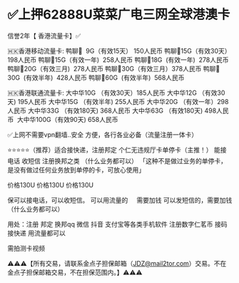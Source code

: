 # ✅上押62888U菜菜广电三网全球港澳卡

信誉2年【 香港流量卡】✅

🇭🇰香港移动流量卡:
鸭聊🦆  9G（有效15天） 150人民币 
鸭聊🦆15G（有效30天）198人民币
鸭聊🦆15G（有效一年)  258人民币 
鸭聊🦆18G  (有效一年)  278人民币 
鸭聊🦆20G（有效三月)  278人民币
鸭聊🦆30G（有效三月）378人民币
鸭聊🦆30G  (有效半年)  428人民币 
鸭聊🦆60G  (有效半年)  568人民币

🇭🇰香港联通流量卡:
大中华10G （有效30天）185人民币
大中华12G （有效30天) 195人民币 
大中华15G （有效半年) 255人民币 
大中华20G （有效一年）298人民币 
大中华33G （有效180天) 368人民币 
大中华63G （有效180天) 498人民币  
大中华100G（有效90天) 658人民币 

✅上网不需要vpn翻墙..安全 方便，各行各业必备（流量注册一体卡）


⭐️⭐️⭐️⭐️⭐️（推荐）适合接快递，注册邦定
个仁无违规厅卡单停卡（主推！）
能接电话 收短信 注册换邦之类
（什么业务都可以）
「这种不是做过业务的单停卡，是没有做过任何业务放到单停的卡，可放心使用」

价格130U   价格130U    价格130U

保可以接电话，可以收短信。
可以用流量的     需要加钱
可以发短信的，需要加钱
（什么业务都可以）


用处：注册 邦定 换邦qq 微信 抖音 支付宝等各类手机软件 注册数字仁茗币 接码 接快递 用流量都可以

需拍测卡视频

⚠️⚠️⚠️【所有交易，请联系金点子担保邮箱（JDZ@mail2tor.com）交易。不在金点子担保邮箱交易，不在担保范围内。】⚠️⚠️⚠️
